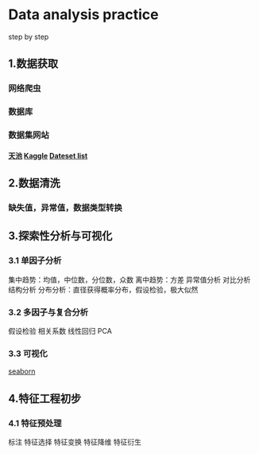 Data analysis practice
===

step by step

1.数据获取
---
### 网络爬虫
### 数据库
### 数据集网站
#### [天池](https://tianchi.aliyun.com/home/) [Kaggle](https://www.kaggle.com/) [Dateset list](https://www.datasetlist.com)

2.数据清洗
---
### 缺失值，异常值，数据类型转换

3.探索性分析与可视化
---
### 3.1 单因子分析
集中趋势：均值，中位数，分位数，众数
离中趋势：方差
异常值分析
对比分析
结构分析
分布分析：直径获得概率分布，假设检验，极大似然
### 3.2 多因子与复合分析
假设检验
相关系数
线性回归
PCA
### 3.3 可视化
[seaborn](https://seaborn.pydata.org/)

4.特征工程初步
---
### 4.1 特征预处理
标注
特征选择
特征变换
特征降维
特征衍生

